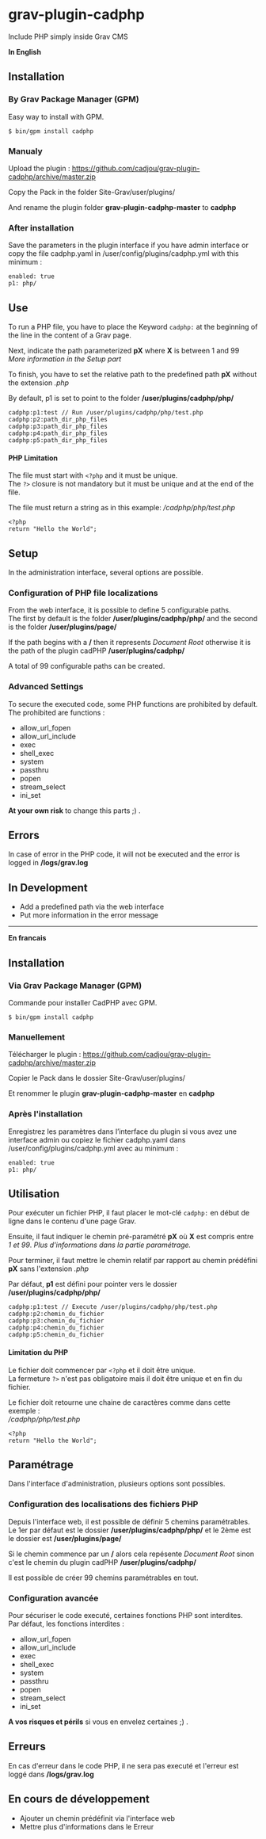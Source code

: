 # grav-plugin-cadphp
Include PHP simply inside Grav CMS

**In English**

## Installation

### By Grav Package Manager (GPM)

Easy way to install with GPM.

```
$ bin/gpm install cadphp
```

### Manualy

Upload the plugin : https://github.com/cadjou/grav-plugin-cadphp/archive/master.zip

Copy the Pack in the folder Site-Grav/user/plugins/

And rename the plugin folder **grav-plugin-cadphp-master** to **cadphp**

### After installation

Save the parameters in the plugin interface if you have admin interface or copy the file cadphp.yaml in /user/config/plugins/cadphp.yml with this minimum :
```
enabled: true
p1: php/
```

## Use

To run a PHP file, you have to place the Keyword <code>cadphp:</code> at the beginning of the line in the content of a Grav page.

Next, indicate the path parameterized **pX** where **X** is between 1 and 99<br>
*More information in the Setup part*

To finish, you have to set the relative path to the predefined path **pX** without the extension *.php*

By default, p1 is set to point to the folder **/user/plugins/cadphp/php/**
```
cadphp:p1:test // Run /user/plugins/cadphp/php/test.php
cadphp:p2:path_dir_php_files
cadphp:p3:path_dir_php_files
cadphp:p4:path_dir_php_files
cadphp:p5:path_dir_php_files
```

#### PHP Limitation

The file must start with <code>\<?php</code> and it must be unique.<br>
The <code>?></code> closure is not mandatory but it must be unique and at the end of the file.

The file must return a string as in this example:
*/cadphp/php/test.php*
```
<?php
return "Hello the World";
```

## Setup

In the administration interface, several options are possible.

### Configuration of PHP file localizations

From the web interface, it is possible to define 5 configurable paths.<br>
The first by default is the folder **/user/plugins/cadphp/php/** and the second is the folder **/user/plugins/page/**

If the path begins with a <b>/</b> then it represents <i>Document Root</i> otherwise it is the path of the plugin cadPHP <b>/user/plugins/cadphp/</b>

A total of 99 configurable paths can be created.

### Advanced Settings
To secure the executed code, some PHP functions are prohibited by default.<br>
The prohibited are functions :
- allow_url_fopen  
- allow_url_include
- exec
- shell_exec
- system
- passthru
- popen
- stream_select
- ini_set

**At your own risk** to change this parts ;) .

## Errors

In case of error in the PHP code, it will not be executed and the error is logged in **/logs/grav.log**

## In Development

- Add a predefined path via the web interface
- Put more information in the error message

---

**En francais**

## Installation

### Via Grav Package Manager (GPM)

Commande pour installer CadPHP avec GPM.

```
$ bin/gpm install cadphp
```

### Manuellement

Télécharger le plugin : https://github.com/cadjou/grav-plugin-cadphp/archive/master.zip

Copier le Pack dans le dossier Site-Grav/user/plugins/

Et renommer le plugin **grav-plugin-cadphp-master** en **cadphp**

### Après l'installation

Enregistrez les paramètres dans l’interface du plugin si vous avez une interface admin ou copiez le fichier cadphp.yaml dans /user/config/plugins/cadphp.yml avec au minimum :
```
enabled: true
p1: php/
```

## Utilisation
Pour exécuter un fichier PHP, il faut placer le mot-clé <code>cadphp:</code> en début de ligne dans le contenu d'une page Grav.

Ensuite, il faut indiquer le chemin pré-paramétré **pX** où **X** est compris entre *1 et 99*.
*Plus d'informations dans la partie paramétrage.*

Pour terminer, il faut mettre le chemin relatif par rapport au chemin prédéfini **pX** sans l'extension *.php*

Par défaut, **p1** est défini pour pointer vers le dossier **/user/plugins/cadphp/php/**

```
cadphp:p1:test // Execute /user/plugins/cadphp/php/test.php
cadphp:p2:chemin_du_fichier
cadphp:p3:chemin_du_fichier
cadphp:p4:chemin_du_fichier
cadphp:p5:chemin_du_fichier
```

#### Limitation du PHP

Le fichier doit commencer par <code>\<?php</code> et il doit être unique.<br>
La fermeture <code>?></code> n'est pas obligatoire mais il doit être unique et en fin du fichier.

Le fichier doit retourne une chaine de caractères comme dans cette exemple :<br>
*/cadphp/php/test.php*
```
<?php
return "Hello the World";
```

## Paramétrage

Dans l'interface d'administration, plusieurs options sont possibles.

### Configuration des localisations des fichiers PHP

Depuis l'interface web, il est possible de définir 5 chemins paramétrables. Le 1er par défaut est le dossier **/user/plugins/cadphp/php/** et le 2ème est le dossier est **/user/plugins/page/**

Si le chemin commence par un <b>/</b> alors cela repésente <i>Document Root</i> sinon c'est le chemin du plugin cadPHP <b>/user/plugins/cadphp/</b>

Il est possible de créer 99 chemins paramétrables en tout.

### Configuration avancée

Pour sécuriser le code executé, certaines fonctions PHP sont interdites.<br>Par défaut, les fonctions interdites :
- allow_url_fopen  
- allow_url_include
- exec
- shell_exec
- system
- passthru
- popen
- stream_select
- ini_set

**A vos risques et périls** si vous en envelez certaines ;) .

## Erreurs

En cas d'erreur dans le code PHP, il ne sera pas executé et l'erreur est loggé dans **/logs/grav.log**

## En cours de développement

- Ajouter un chemin prédéfinit via l'interface web
- Mettre plus d'informations dans le Erreur
